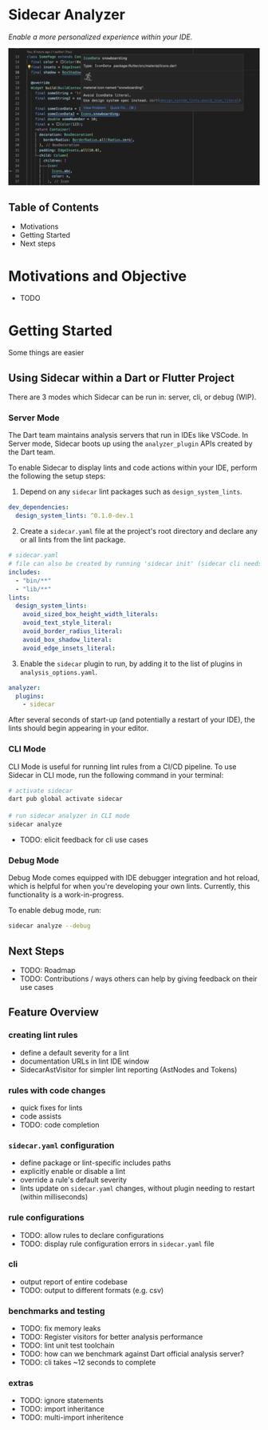 # Sidecar Analyzer
*Enable a more personalized experience within your IDE.*


<img src="/docs/ide_screenshot.png" alt="ide lint" width="600"/>

## Table of Contents

- Motivations
- Getting Started
- Next steps

# Motivations and Objective

- TODO

# Getting Started

Some things are easier 

## Using Sidecar within a Dart or Flutter Project

There are 3 modes which Sidecar can be run in: server, cli, or debug (WIP).
### Server Mode

The Dart team maintains analysis servers that run in IDEs like VSCode. In Server mode, Sidecar boots up using the ```analyzer_plugin``` APIs created by the Dart team. 

To enable Sidecar to display lints and code actions within your IDE, perform the following the setup steps:

1. Depend on any ```sidecar``` lint packages such as ```design_system_lints```.

```yaml
dev_dependencies:
  design_system_lints: ^0.1.0-dev.1
```

2. Create a ```sidecar.yaml``` file at the project's root directory and declare any or all lints from the lint package.

```yaml
# sidecar.yaml
# file can also be created by running 'sidecar init' (sidecar cli needs to be installed)
includes:
  - "bin/**"
  - "lib/**"
lints:
  design_system_lints:
    avoid_sized_box_height_width_literals:
    avoid_text_style_literal:
    avoid_border_radius_literal:
    avoid_box_shadow_literal:
    avoid_edge_insets_literal:
```

3. Enable the ```sidecar``` plugin to run, by adding it to the list of plugins in ```analysis_options.yaml```.


```yaml
analyzer:
  plugins:
    - sidecar
```

After several seconds of start-up (and potentially a restart of your IDE), the lints should begin appearing in your editor.
### CLI Mode

CLI Mode is useful for running lint rules from a CI/CD pipeline. To use Sidecar in CLI mode, run the following command in your terminal:

```sh
# activate sidecar
dart pub global activate sidecar

# run sidecar analyzer in CLI mode
sidecar analyze
```

- TODO: elicit feedback for cli use cases

### Debug Mode

Debug Mode comes equipped with IDE debugger integration and hot reload, which is helpful for when you're developing your own lints. Currently, this functionality is a work-in-progress.

To enable debug mode, run:

```sh
sidecar analyze --debug
```


## Next Steps

- TODO: Roadmap
- TODO: Contributions / ways others can help by giving feedback on their use cases


## Feature Overview

### creating lint rules

- define a default severity for a lint
- documentation URLs in lint IDE window
- SidecarAstVisitor for simpler lint reporting (AstNodes and Tokens)

### rules with code changes

- quick fixes for lints
- code assists
- TODO: code completion

### ```sidecar.yaml``` configuration

- define package or lint-specific includes paths
- explicitly enable or disable a lint
- override a rule's default severity
- lints update on ```sidecar.yaml``` changes, without plugin needing to restart (within milliseconds)

### rule configurations
- TODO: allow rules to declare configurations
- TODO: display rule configuration errors in ```sidecar.yaml``` file


### cli

- output report of entire codebase
- TODO: output to different formats (e.g. csv)

### benchmarks and testing

- TODO: fix memory leaks
- TODO: Register visitors for better analysis performance
- TODO: lint unit test toolchain
- TODO: how can we benchmark against Dart official analysis server?
- TODO: cli takes ~12 seconds to complete

### extras
- TODO: ignore statements
- TODO: import inheritance
- TODO: multi-import inheritence